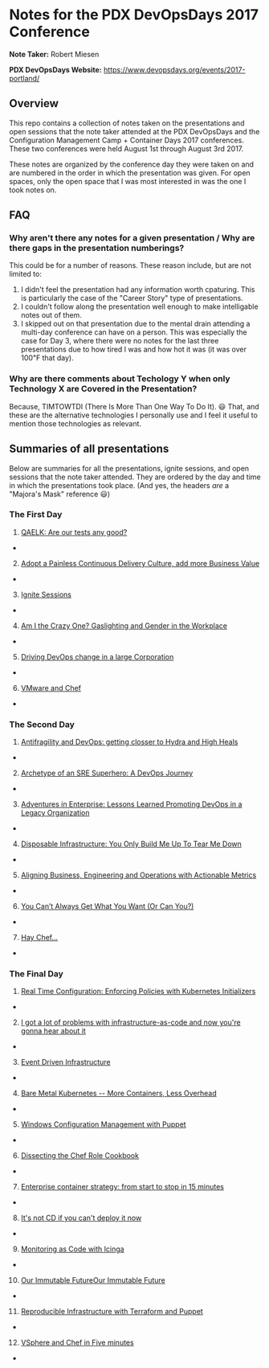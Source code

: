 # Notes for the PDX DevOpsDays 2017 Conference
**Note Taker:** Robert Miesen

**PDX DevOpsDays Website:** <https://www.devopsdays.org/events/2017-portland/>

## Overview

This repo contains a collection of notes taken on the presentations and open sessions that the note taker attended at the PDX DevOpsDays and the Configuration Management Camp + Container Days 2017 conferences. These two conferences were held August 1st through August 3rd 2017.

These notes are organized by the conference day they were taken on and are numbered in the order in which the presentation was given. For open spaces, only the open space that I was most interested in was the one I took notes on.

## FAQ
### Why aren't there any notes for a given presentation / Why are there gaps in the presentation numberings?
This could be for a number of reasons. These reason include, but are not limited to:
 1. I didn't feel the presentation had any information worth cpaturing. This is particularly the case of the "Career Story" type of presentations.
 2. I couldn't follow along the presentation well enough to make intelligable notes out of them.
 3. I skipped out on that presentation due to the mental drain attending a multi-day conference can have on a person. This was especially the case for Day 3, where there were no notes for the last three presentations due to how tired I was and how hot it was (it was over 100&#8457; that day).

### Why are there comments about Techology Y when only Technology X are Covered in the Presentation?
Because, TIMTOWTDI (There Is More Than One Way To Do It). :smiley: That, and these are the alternative technologies I personally use and I feel it useful to mention those technologies as relevant.


## Summaries of all presentations
Below are summaries for all the presentations, ignite sessions, and open sessions that the note taker attended. They are ordered by the day and time in which the presentations took place. (And yes, the headers _are_ a "Majora's Mask" reference :smiley:)

### The First Day
 1. [QAELK: Are our tests any good?](./Day1/02-QAELK-are_our_test_any_good.md)
   - 
 2. [Adopt a Painless Continuous Delivery Culture, add more Business Value](./Day1/03-adopt_a_painless_continuous_delivery_culture.md)
   - 
 3. [Ignite Sessions](./Day1/05-ignite_sessions.md)
   - 
 4. [Am I the Crazy One? Gaslighting and Gender in the Workplace](./Day1/06-gaslighting_and_gender_in_the_workplace.md)
   - 
 5. [Driving DevOps change in a large Corporation](./Day1/open_session-driving_devops_change_in_corporations.md)
   - 
 6. [VMware and Chef](./Day1/open_session-vmware.md)
   - 

### The Second Day
 1. [Antifragility and DevOps: getting closser to Hydra and High Heals](./Day2/01-antifragility_and_devops_getting_closer_to_hydra_and_high_heals.md)
   - 
 2. [Archetype of an SRE Superhero: A DevOps Journey](./Day2/02-archtype_of_an_SRE_superhero.md)
   - 
 3. [Adventures in Enterprise: Lessons Learned Promoting DevOps in a Legacy Organization](./Day2/03-adventures_in_enterprise-lessons_learned_promoting_devops_in_a_legacy_organization.md)
   - 
 4. [Disposable Infrastructure: You Only Build Me Up To Tear Me Down](./Day2/04-disposable_infrastructure-you_only_build_me_up_to_tear_me_down.md)
   - 
 5. [Aligning Business, Engineering and Operations with Actionable Metrics](./Day2/05-aligning_business_engineering_and_operations_with_actionable_metrics.md)
   - 
 6. [You Can’t Always Get What You Want (Or Can You?)](./Day2/06-you_cant_always_get_what_you_want-or_can_you.md)
   - 
 7. [Hay Chef...](./Day2/open_spaces-hay_chef.md)
   - 

### The Final Day
 1.  [Real Time Configuration: Enforcing Policies with Kubernetes Initializers](./Day3/01-real_time_config-enforcing_policies_with_kupbernetes_initializers.md)
   - 
 2.  [I got a lot of problems with infrastructure-as-code and now you're gonna hear about it](./Day3/02-problems_with_IaC.md)
   - 
 3.  [Event Driven Infrastructure](./Day3/03-event_driven_infrastructure.md)
   - 
 4.  [Bare Metal Kubernetes -- More Containers, Less Overhead](./Day3/04-bare_metal_kubernetes.md)
   - 
 5.  [Windows Configuration Management with Puppet](./Day3/05-windows_configuration_management_with_puppet.md)
   - 
 6.  [Dissecting the Chef Role Cookbook](./Day3/ignite_dissecting_the_chef_role_cookbook.md)
   - 
 7.  [Enterprise container strategy: from start to stop in 15 minutes](./Day3/ignite_enterprise_container_strategy.md)
   - 
 8.  [It's not CD if you can't deploy it now](./Day3/ignite_its_not_CD_if_you_cant_deploy_now.md)
   - 
 9.  [Monitoring as Code with Icinga](./Day3/ignite_monitoring_as_code_with_icinga.md)
   - 
 10. [Our Immutable FutureOur Immutable Future](./Day3/ignite_our_immutable_future.md)
   - 
 11. [Reproducible Infrastructure with Terraform and Puppet](./Day3/ignite_reproducible_infra_with_terraform_and_puppet.md)
   - 
 12. [VSphere and Chef in Five minutes](./Day3/ignite-vsphere_in_five_minutes.md)
   - 

